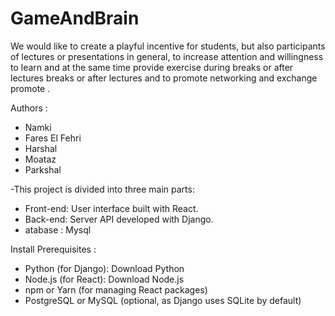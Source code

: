 # GameAndBrain

We would like to create a playful incentive for students, but also 
participants of lectures or presentations in general, 
to increase attention and willingness to learn and 
at the same time provide exercise during breaks or after lectures 
breaks or after lectures and to promote networking and exchange 
promote .

Authors  :
- Namki
- Fares El Fehri
- Harshal
- Moataz
- Parkshal

-This project is divided into three main parts:

*  Front-end: User interface built with React.
*  Back-end: Server API developed with Django.
*  atabase : Mysql

Install Prerequisites  :
- Python (for Django): Download Python
- Node.js (for React): Download Node.js
- npm or Yarn (for managing React packages)
- PostgreSQL or MySQL (optional, as Django uses SQLite by default)
